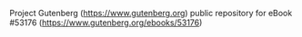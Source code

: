 Project Gutenberg (https://www.gutenberg.org) public repository for
eBook #53176 (https://www.gutenberg.org/ebooks/53176)
